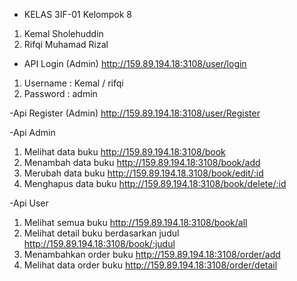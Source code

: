- KELAS 3IF-01 Kelompok 8
1. Kemal Sholehuddin
2. Rifqi Muhamad Rizal

- API Login (Admin) http://159.89.194.18:3108/user/login
1. Username : Kemal / rifqi
2. Password : admin

-Api Register (Admin) http://159.89.194.18:3108/user/Register 
  
-Api Admin
1. Melihat data buku http://159.89.194.18:3108/book
2. Menambah data buku http://159.89.194.18:3108/book/add
3. Merubah data buku http://159.89.194.18.3108/book/edit/:id
4. Menghapus data buku http://159.89.194.18:3108/book/delete/:id

-Api User
1. Melihat semua buku http://159.89.194.18:3108/book/all
2. Melihat detail buku berdasarkan judul http://159.89.194.18:3108/book/:judul
3. Menambahkan order buku http://159.89.194.18:3108/order/add
4. Melihat data order buku http://159.89.194.18:3108/order/detail
